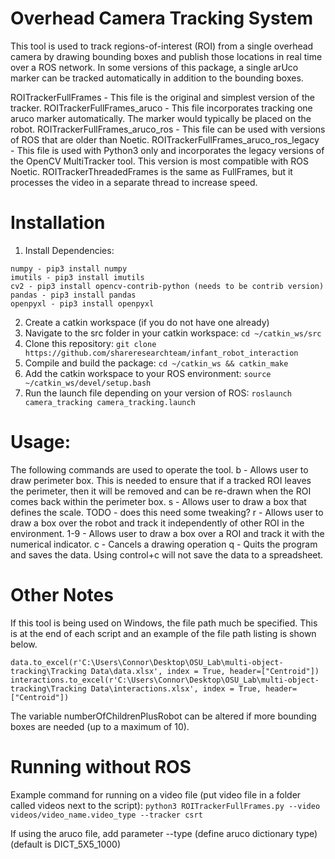 # Overhead Camera Tracking System
This tool is used to track regions-of-interest (ROI) from a single overhead camera by drawing bounding boxes and publish those locations in real time over a ROS network. In some versions of this package, a single arUco marker can be tracked automatically in addition to the bounding boxes.

ROITrackerFullFrames - This file is the original and simplest version of the tracker.
ROITrackerFullFrames_aruco - This file incorporates tracking one aruco marker automatically. The marker would typically be placed on the robot.
ROITrackerFullFrames_aruco_ros - This file can be used with versions of ROS that are older than Noetic. 
ROITrackerFullFrames_aruco_ros_legacy - This file is used with Python3 only and incorporates the legacy versions of the OpenCV MultiTracker tool. This version is most compatible with ROS Noetic.
ROITrackerThreadedFrames is the same as FullFrames, but it processes the video in a separate thread to increase speed.

# Installation

1. Install Dependencies:
```
numpy - pip3 install numpy
imutils - pip3 install imutils
cv2 - pip3 install opencv-contrib-python (needs to be contrib version)
pandas - pip3 install pandas
openpyxl - pip3 install openpyxl
```

2. Create a catkin workspace (if you do not have one already)
3. Navigate to the src folder in your catkin workspace: ```cd ~/catkin_ws/src```
4. Clone this repository: ```git clone https://github.com/shareresearchteam/infant_robot_interaction```
5. Compile and build the package: ```cd ~/catkin_ws && catkin_make```
6. Add the catkin workspace to your ROS environment: ```source ~/catkin_ws/devel/setup.bash```
7. Run the launch file depending on your version of ROS: ```roslaunch camera_tracking camera_tracking.launch```

# Usage:

The following commands are used to operate the tool. 
b - Allows user to draw perimeter box. This is needed to ensure that if a tracked ROI leaves the perimeter, then it will be removed and can be re-drawn when the ROI comes back within the perimeter box.
s - Allows user to draw a box that defines the scale. TODO - does this need some tweaking?
r - Allows user to draw a box over the robot and track it independently of other ROI in the environment.
1-9 - Allows user to draw a box over a ROI and track it with the numerical indicator.
c - Cancels a drawing operation
q - Quits the program and saves the data. Using control+c will not save the data to a spreadsheet.

# Other Notes
If this tool is being used on Windows, the file path much be specified. This is at the end of each script and an example of the file path listing is shown below.
```
data.to_excel(r'C:\Users\Connor\Desktop\OSU_Lab\multi-object-tracking\Tracking Data\data.xlsx', index = True, header=["Centroid"])
interactions.to_excel(r'C:\Users\Connor\Desktop\OSU_Lab\multi-object-tracking\Tracking Data\interactions.xlsx', index = True, header=["Centroid"])
```

The variable numberOfChildrenPlusRobot can be altered if more bounding boxes are needed (up to a maximum of 10). 

# Running without ROS
Example command for running on a video file (put video file in a folder called videos next to the script):
```python3 ROITrackerFullFrames.py --video videos/video_name.video_type --tracker csrt```

If using the aruco file, add parameter --type (define aruco dictionary type) (default is DICT_5X5_1000)
